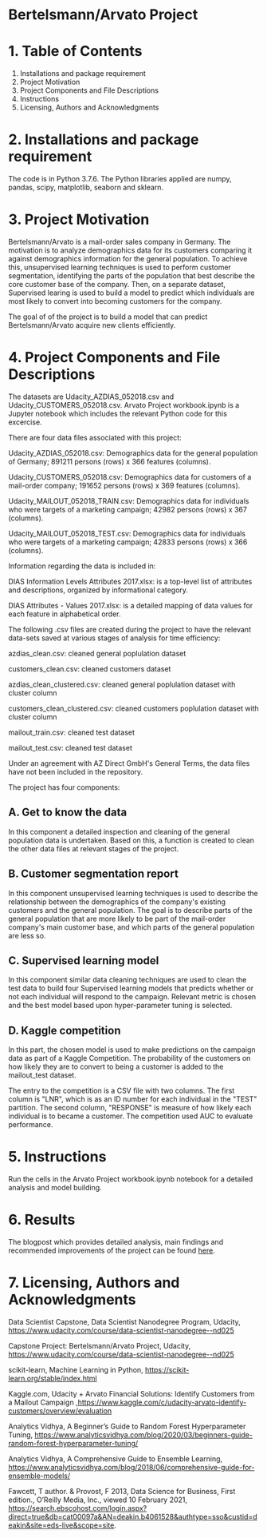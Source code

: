 # Bertelsmann/Arvato Project

# 1. Table of Contents

1. Installations and package requirement
2. Project Motivation
3. Project Components and File Descriptions
4. Instructions
5. Licensing, Authors and Acknowledgments

# 2. Installations and package requirement

The code is in Python 3.7.6. The Python libraries applied are numpy, pandas, scipy, matplotlib, seaborn and sklearn. 

# 3. Project Motivation

Bertelsmann/Arvato is a mail-order sales company in Germany. The motivation is to  analyze demographics data for its customers comparing it against demographics information for the general population. To achieve this, unsupervised learning techniques is used to perform customer segmentation, identifying the parts of the population that best describe the core customer base of the company. Then, on a separate dataset, Supervised learing is used to build a model to predict which individuals are most likely to convert into becoming customers for the company. 

The goal of of the project is to build a model that can predict Bertelsmann/Arvato acquire new clients efficiently.

# 4. Project Components and File Descriptions

The datasets are Udacity_AZDIAS_052018.csv and Udacity_CUSTOMERS_052018.csv. Arvato Project workbook.ipynb is a Jupyter notebook which includes the relevant Python code for this excercise. 

There are four data files associated with this project:

Udacity_AZDIAS_052018.csv: Demographics data for the general population of Germany; 891211 persons (rows) x 366 features (columns).

Udacity_CUSTOMERS_052018.csv: Demographics data for customers of a mail-order company; 191652 persons (rows) x 369 features (columns).

Udacity_MAILOUT_052018_TRAIN.csv: Demographics data for individuals who were targets of a marketing campaign; 42982 persons (rows) x 367 (columns).

Udacity_MAILOUT_052018_TEST.csv: Demographics data for individuals who were targets of a marketing campaign; 42833 persons (rows) x 366 (columns).

Information regarding the data is included in:

DIAS Information Levels Attributes 2017.xlsx: is a top-level list of attributes and descriptions, organized by informational category. 

DIAS Attributes - Values 2017.xlsx: is a detailed mapping of data values for each feature in alphabetical order.

The following .csv files are created during the project to have the relevant data-sets saved at various stages of analysis for time efficiency:

azdias_clean.csv: cleaned general poplulation dataset

customers_clean.csv: cleaned customers dataset

azdias_clean_clustered.csv: cleaned general poplulation dataset with cluster column

customers_clean_clustered.csv: cleaned customers poplulation dataset with cluster column

mailout_train.csv: cleaned test dataset 

mailout_test.csv: cleaned test dataset

Under an agreement with AZ Direct GmbH's General Terms, the data files have not been included in the repository.

The project has four components: 

## A. Get to know the data

In this component a detailed inspection and cleaning of the general population data is undertaken. Based on this, a function is created to clean the other data files at relevant stages of the project.

## B. Customer segmentation report 

In this component unsupervised learning techniques is used to describe the relationship between the demographics of the company's existing customers and the general population. The goal is to describe parts of the general population that are more likely to be part of the mail-order company's main customer base, and which parts of the general population are less so.

## C. Supervised learning model 

In this component similar data cleaning techniques are used to clean the test data to build four Supervised learning models that predicts whether or not each individual will respond to the campaign. Relevant metric is chosen and the best model based upon hyper-parameter tuning is selected.

## D. Kaggle competition 

In this part, the chosen model is used to make predictions on the campaign data as part of a Kaggle Competition. The probability of the customers on how likely they are to convert to being a customer is added to the mailout_test dataset.

The entry to the competition is a CSV file with two columns. The first column is "LNR", which is as an ID number for each individual in the "TEST" partition.
The second column, "RESPONSE" is measure of how likely each individual is to became a customer. The competition used AUC to evaluate performance. 

# 5. Instructions

Run the cells in the Arvato Project workbook.ipynb notebook for a detailed analysis and model building.

# 6. Results

The blogpost which provides detailed analysis, main findings and recommended improvements of the project can be found [here](https://prabhmit-chadha.medium.com/bertelsmann-arvato-customer-segmentation-and-supervised-learning-models-753571153a04).

# 7. Licensing, Authors and Acknowledgments

Data Scientist Capstone, Data Scientist Nanodegree Program, Udacity, https://www.udacity.com/course/data-scientist-nanodegree--nd025

Capstone Project: Bertelsmann/Arvato Project, Udacity, https://www.udacity.com/course/data-scientist-nanodegree--nd025

scikit-learn, Machine Learning in Python, https://scikit-learn.org/stable/index.html

Kaggle.com, Udacity + Arvato Financial Solutions: Identify Customers from a Mailout Campaign ,https://www.kaggle.com/c/udacity-arvato-identify-customers/overview/evaluation

Analytics Vidhya, A Beginner’s Guide to Random Forest Hyperparameter Tuning, https://www.analyticsvidhya.com/blog/2020/03/beginners-guide-random-forest-hyperparameter-tuning/

Analytics Vidhya, A Comprehensive Guide to Ensemble Learning, https://www.analyticsvidhya.com/blog/2018/06/comprehensive-guide-for-ensemble-models/

Fawcett, T author. & Provost, F 2013, Data Science for Business, First edition., O’Reilly Media, Inc., viewed 10 February 2021, <https://search.ebscohost.com/login.aspx?direct=true&db=cat00097a&AN=deakin.b4061528&authtype=sso&custid=deakin&site=eds-live&scope=site>.
